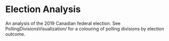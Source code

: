 # Election Analysis
An analysis of the 2019 Canadian federal election. See PollingDivisionsVisualization/ for a colouring of polling
divisions by election outcome.
